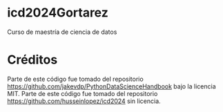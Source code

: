 # icd2024Gortarez

Curso de maestría de ciencia de datos

# Créditos

Parte de este código fue tomado del repositorio https://github.com/jakevdp/PythonDataScienceHandbook bajo la licencia MIT.
Parte de este código fue tomado del repositorio https://github.com/husseinlopez/icd2024 sin licencia.

